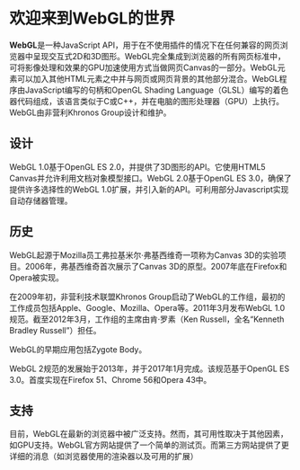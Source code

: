 <!-- <script setup>
    import Nerv3D from '../../../components/Nerv3D.vue'
</script> -->
# 欢迎来到WebGL的世界

<!-- <Nerv3D></Nerv3D> -->

**WebGL**是一种JavaScript API，用于在不使用插件的情况下在任何兼容的网页浏览器中呈现交互式2D和3D图形。WebGL完全集成到浏览器的所有网页标准中，可将影像处理和效果的GPU加速使用方式当做网页Canvas的一部分。WebGL元素可以加入其他HTML元素之中并与网页或网页背景的其他部分混合。WebGL程序由JavaScript编写的句柄和OpenGL Shading Language（GLSL）编写的着色器代码组成，该语言类似于C或C++，并在电脑的图形处理器（GPU）上执行。WebGL由非营利Khronos Group设计和维护。

## 设计

WebGL 1.0基于OpenGL ES 2.0，并提供了3D图形的API。它使用HTML5 Canvas并允许利用文档对象模型接口。WebGL 2.0基于OpenGL ES 3.0，确保了提供许多选择性的WebGL 1.0扩展，并引入新的API。可利用部分Javascript实现自动存储器管理。

## 历史

WebGL起源于Mozilla员工弗拉基米尔·弗基西维奇一项称为Canvas 3D的实验项目。2006年，弗基西维奇首次展示了Canvas 3D的原型。2007年底在Firefox和Opera被实现。

在2009年初，非营利技术联盟Khronos Group启动了WebGL的工作组，最初的工作成员包括Apple、Google、Mozilla、Opera等。2011年3月发布WebGL 1.0规范。截至2012年3月，工作组的主席由肯·罗素（Ken Russell，全名“Kenneth Bradley Russell”）担任。

WebGL的早期应用包括Zygote Body。

WebGL 2规范的发展始于2013年，并于2017年1月完成。该规范基于OpenGL ES 3.0。首度实现在Firefox 51、Chrome 56和Opera 43中。

## 支持

目前，WebGL在最新的浏览器中被广泛支持。然而，其可用性取决于其他因素，如GPU支持。WebGL官方网站提供了一个简单的测试页。而第三方网站提供了更详细的消息（如浏览器使用的渲染器以及可用的扩展）